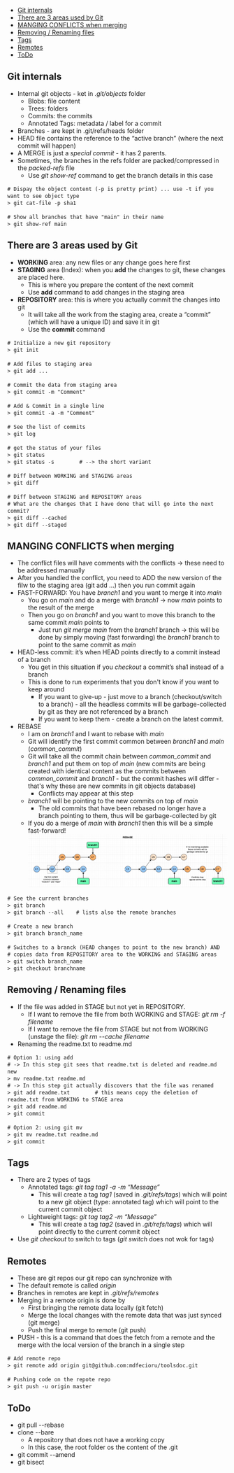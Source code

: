 
- [Git internals](#git-internals)
- [There are 3 areas used by Git](#there-are-3-areas-used-by-git)
- [MANGING CONFLICTS when merging](#manging-conflicts-when-merging)
- [Removing / Renaming files](#removing--renaming-files)
- [Tags](#tags)
- [Remotes](#remotes)
- [ToDo](#todo)

## Git internals
- Internal git objects - ket in *.git/objects* folder
    - Blobs: file content
    - Trees: folders
    - Commits: the commits
    - Annotated Tags: metadata / label for a commit
- Branches - are kept in .git/refs/heads folder
- HEAD file contains the reference to the “active branch” (where the next commit will happen)
- A MERGE is just a *special commit* - it has 2 parents.
- Sometimes, the branches in the refs folder are packed/compressed in the *packed-refs* file
    - Use *git show-ref* command to get the branch details in this case
```
# Dispay the object content (-p is pretty print) ... use -t if you want to see object type
> git cat-file -p sha1

# Show all branches that have "main" in their name
> git show-ref main
```

## There are 3 areas used by Git
- **WORKING** area: any new files or any change goes here first
- **STAGING** area (Index): when you **add** the changes to git, these changes are placed here.
    - This is where you prepare the content of the next commit
    - Use **add** command to add changes in the staging area
- **REPOSITORY** area: this is where you actually commit the changes into git
    - It will take all the work from the staging area, create a “commit” (which will have a unique ID) and save it in git
    - Use the **commit** command
```
# Initialize a new git repository
> git init

# Add files to staging area
> git add ...

# Commit the data from staging area
> git commit -m "Comment"

# Add & Commit in a single line
> git commit -a -m "Comment"

# See the list of commits
> git log

# get the status of your files
> git status
> git status -s        # --> the short variant

# Diff between WORKING and STAGING areas
> git diff

# Diff between STAGING and REPOSITORY areas
# What are the changes that I have done that will go into the next commit?
> git diff --cached
> git diff --staged
```

## MANGING CONFLICTS when merging
- The conflict files will have comments with the conflicts -> these need to be addressed manually
- After you handled the conflict, you need to ADD the new version of the filw to the staging area (git add ...) then you run commit again
- FAST-FORWARD: You have *branch1* and you want to merge it into *main*
    - You go on *main* and do a merge with *branch1* -> now *main* points to the result of the merge
    - Then you go on *branch1* and you want to move this branch to the same commit *main* points to
        - Just run *git merge main* from the *branch1* branch -> this will be done by simply moving (fast forwarding) the *branch1* branch to point to the same commit as *main*
- HEAD-less commit: it’s when HEAD points directly to a commit instead of a branch
    - You get in this situation if you *checkout* a commit’s sha1 instead of a branch
    - This is done to run experiments that you don't know if you want to keep around
        - If you want to give-up - just move to a branch (checkout/switch to a branch) - all the headless commits will be garbage-collected by git as they are not referenced by a branch
        - If you want to keep them - create a branch on the latest commit.
- REBASE
    - I am on *branch1* and I want to rebase with *main*
    - Git will identify the first commit common between *branch1* and *main* (*common_commit*)
    - Git will take all the commit chain between *common_commit* and *branch1* and put them on top of *main* (new commits are being created with identical content as the commits between *common_commit* and *branch1* - but the commit hashes will differ - that's why these are new commits in git objects database)
        - Conflicts may appear at this step
    - *branch1* will be pointing to the new commits on top of *main*
        - The old commits that have been rebased no longer have a branch pointing to them, thus will be garbage-collected by git
    - If you do a merge of *main* with *branch1* then this will be a simple fast-forward!
![Rebase](img/rebase.png)

```
# See the current branches
> git branch
> git branch --all    # lists also the remote branches

# Create a new branch
> git branch branch_name

# Switches to a branck (HEAD changes to point to the new branch) AND 
# copies data from REPOSITORY area to the WORKING and STAGING areas
> git switch branch_name
> git checkout branchname
```

## Removing / Renaming files
- If the file was added in STAGE but not yet in REPOSITORY.
    - If I want to remove the file from both WORKING and STAGE: *git rm -f filename*
    - If I want to remove the file from STAGE but not from WORKING (unstage the file): *git rm --cache filename*
- Renaming the readme.txt to readme.md
```
# Option 1: using add
# -> In this step git sees that readme.txt is deleted and readme.md new
> mv readme.txt readme.md
# -> In this step git actually discovers that the file was renamed
> git add readme.txt        # this means copy the deletion of readme.txt from WORKING to STAGE area
> git add readme.md
> git commit

# Option 2: using git mv
> git mv readme.txt readme.md
> git commit
```

## Tags
- There are 2 types of tags
    - Annotated tags: *git tag tag1 -a -m “Message”*
        - This will create a tag *tag1* (saved in *.git/refs/tags*) which will point to a new git object (type: annotated tag) which will point to the current commit object
    - Lightweight tags: *git tag tag2 -m “Message”*
        - This will create a tag *tag2* (saved in *.git/refs/tags*) which will point directly to the current commit object
- Use *git checkout* to switch to tags (*git switch* does not wok for tags)

## Remotes
- These are git repos our git repo can synchronize with
- The default remote is called *origin*
- Branches in remotes are kept in *.git/refs/remotes*
- Merging in a remote origin is done by
    - First bringing the remote data locally (git fetch)
    - Merge the local changes with the remote data that was just synced (git merge)
    - Push the final merge to remote (git push)
- PUSH - this is a command that does the fetch from a remote and the merge with the local version of the branch in a single step
```
# Add remote repo
> git remote add origin git@github.com:mdfecioru/toolsdoc.git

# Pushing code on the repote repo
> git push -u origin master
```

## ToDo
- git pull --rebase
- clone --bare
  - A repository that does not have a working copy
  - In this case, the root folder os the content of the .git
- git commit --amend
- git bisect

